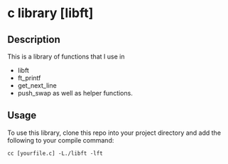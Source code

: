 # c library [libft]

## Description
This is a library of functions that I use in
- libft
- ft_printf
- get_next_line
- push_swap
as well as helper functions.

## Usage
To use this library, clone this repo into your project directory and add the following to your compile command:
```
cc [yourfile.c] -L./libft -lft
```
